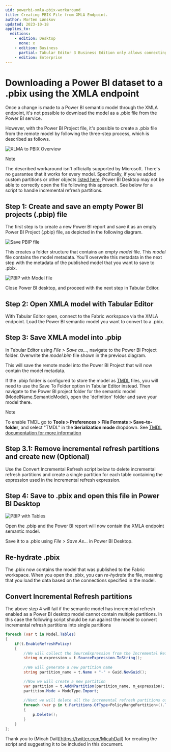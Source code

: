 ```yaml
---
uid: powerbi-xmla-pbix-workaround
title: Creating PBIX File from XMLA Endpoint.
author: Morten Lønskov
updated: 2023-10-18
applies_to:
  editions:
    - edition: Desktop
      none: x
    - edition: Business
      partial: Tabular Editor 3 Business Edition only allows connecting to the XMLA endpoint of Premium-Per-User (PPU) workspaces.
    - edition: Enterprise
---
```

# Downloading a Power BI dataset to a .pbix using the XMLA endpoint

Once a change is made to a Power BI semantic model through the XMLA endpoint, it's not possible to download the model as a .pbix file from the Power BI service. 

However, with the Power BI Project file, it's possible to create a .pbix file from the remote model by following the three-step process, which is described as follows. 

![XLMA to PBIX Overview](~/assets/images/power-bi/create-pbix-from-xmla-overview.png)

> [!NOTE]
> The described workaround isn't officially supported by Microsoft. There's no guarantee that it works for every model. Specifically, if you've added custom partitions or other objects [listed here](https://learn.microsoft.com/en-us/power-bi/transform-model/desktop-external-tools#data-modeling-operations), Power BI Desktop may not be able to correctly open the file following this approach. See below for a script to handle incremental refresh partitions.

## Step 1: Create and save an empty Power BI projects (.pbip) file

The first step is to create a new Power BI report and save it as an empty Power BI Project (.pbip) file, as depicted in the following diagram.

![Save PBIP file](~/assets/images/power-bi/save-pbip-file.png)

This creates a folder structure that contains an empty _model_ file. This _model_ file contains the model metadata. You'll overwrite this metadata in the next step with the metadata of the published model that you want to save to .pbix.

![PBIP with Model file](~/assets/images/power-bi/pbip-file-bim-model.png)

Close Power BI desktop, and proceed with the next step in Tabular Editor.

## Step 2: Open XMLA model with Tabular Editor

With Tabular Editor open, connect to the Fabric workspace via the XMLA endpoint. Load the Power BI semantic model you want to convert to a .pbix. 

## Step 3: Save XMLA model into .pbip

In Tabular Editor using _File > Save as..._, navigate to the Power BI Project folder. Overwrite the _model.bim_ file shown in the previous diagram. 

This will save the remote model into the Power BI Project that will now contain the model metadata.

If the .pbip folder is configured to store the model as [TMDL](xref:tmdl) files, you will need to use the Save To Folder option in Tabular Editor instead. Then navigate to the Power BI project folder for the semantic model (ModelName.SemanticModel), open the 'definition' folder and save your model there.

> [!NOTE]
> To enable TMDL go to **Tools > Preferences > File Formats > Save-to-folder**, and select "TMDL" in the **Serialization mode** dropdown. See [TMDL documentation for more information](xref:tmdl)

## Step 3.1: Remove incremental refresh partitions and create new (Optional)
Use the Convert Incremental Refresh script below to delete incremental refresh partitions and create a single partition for each table containing the expression used in the incremental refresh expression.

## Step 4: Save to .pbix and open this file in Power BI Desktop

![PBIP with Tables](~/assets/images/power-bi/pbip-includes-tables.png)

Open the .pbip and the Power BI report will now contain the XMLA endpoint semantic model.

Save it to a .pbix using _File > Save As..._ in Power BI Desktop.

## Re-hydrate .pbix
The .pbix now contains the model that was published to the Fabric workspace. When you open the .pbix, you can _re-hydrate_ the file, meaning that you load the data based on the connections specified in the model.

## Convert Incremental Refresh partitions
The above step 4 will fail if the semantic model has incremental refresh enabled as a Power BI desktop model cannot contain multiple partitions.
In this case the following script should be run against the model to convert incremental refresh partitions into single partitions


```csharp
foreach (var t in Model.Tables)
{
    if(t.EnableRefreshPolicy)
    {
        //We will collect the SourceExpression from the Incremental Refresh Source Expression of the table
        string m_expression = t.SourceExpression.ToString();
         
        //We will generate a new partition name
        string partition_name = t.Name + "-" + Guid.NewGuid();

        //Now we will create a new partition
        var partition = t.AddMPartition(partition_name, m_expression);
        partition.Mode = ModeType.Import;
        
        //Next we will delete all the incremental refresh partitions of the table
        foreach (var p in t.Partitions.OfType<PolicyRangePartition>().ToList())
        {
            p.Delete();
        }
    }
};
```

Thank you to (Micah Dail)[https://twitter.com/MicahDail] for creating the script and suggesting it to be included in this document. 

